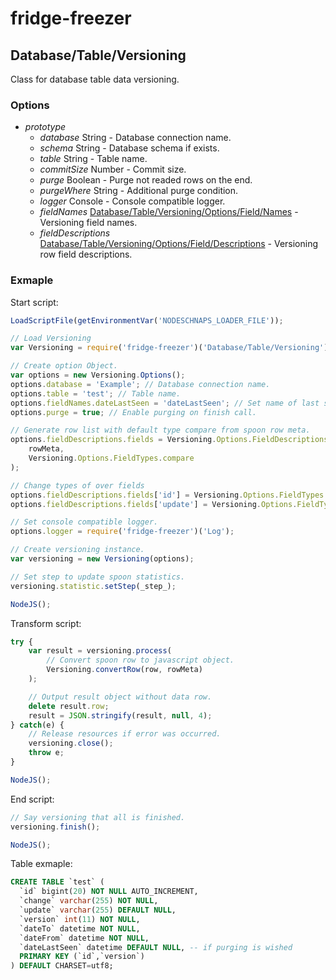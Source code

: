 # fridge-freezer

## Database/Table/Versioning
Class for database table data versioning.

### Options

* *prototype*
  * *database* String - Database connection name.
  * *schema* String - Database schema if exists.
  * *table* String - Table name.
  * *commitSize* Number - Commit size.
  * *purge* Boolean - Purge not readed rows on the end.
  * *purgeWhere* String - Additional purge condition.
  * *logger* Console - Console compatible logger.
  * *fieldNames* [Database/Table/Versioning/Options/Field/Names](Options/Field/Names.md) - Versioning field names.
  * *fieldDescriptions* [Database/Table/Versioning/Options/Field/Descriptions](Options/Field/Descriptions.md) - Versioning row field descriptions.

### Exmaple

Start script:
```js
LoadScriptFile(getEnvironmentVar('NODESCHNAPS_LOADER_FILE'));

// Load Versioning
var Versioning = require('fridge-freezer')('Database/Table/Versioning');

// Create option Object.
var options = new Versioning.Options();
options.database = 'Example'; // Database connection name.
options.table = 'test'; // Table name.
options.fieldNames.dateLastSeen = 'dateLastSeen'; // Set name of last seen field.
options.purge = true; // Enable purging on finish call.

// Generate row list with default type compare from spoon row meta.
options.fieldDescriptions.fields = Versioning.Options.FieldDescriptions.convertRowMeta(
	rowMeta,
	Versioning.Options.FieldTypes.compare
);

// Change types of over fields
options.fieldDescriptions.fields['id'] = Versioning.Options.FieldTypes.id;
options.fieldDescriptions.fields['update'] = Versioning.Options.FieldTypes.update;

// Set console compatible logger.
options.logger = require('fridge-freezer')('Log');

// Create versioning instance.
var versioning = new Versioning(options);

// Set step to update spoon statistics.
versioning.statistic.setStep(_step_);

NodeJS();
```

Transform script:
```js
try {
    var result = versioning.process(
        // Convert spoon row to javascript object.
        Versioning.convertRow(row, rowMeta)
    );

    // Output result object without data row.
    delete result.row;
    result = JSON.stringify(result, null, 4);
} catch(e) {
    // Release resources if error was occurred.
	versioning.close();
	throw e;
}

NodeJS();
```

End script:
```js
// Say versioning that all is finished.
versioning.finish();

NodeJS();
```

Table exmaple:
```sql
CREATE TABLE `test` (
  `id` bigint(20) NOT NULL AUTO_INCREMENT,
  `change` varchar(255) NOT NULL,
  `update` varchar(255) DEFAULT NULL,
  `version` int(11) NOT NULL,
  `dateTo` datetime NOT NULL,
  `dateFrom` datetime NOT NULL,
  `dateLastSeen` datetime DEFAULT NULL, -- if purging is wished
  PRIMARY KEY (`id`,`version`)
) DEFAULT CHARSET=utf8;
```
